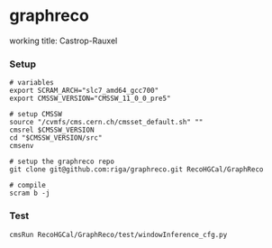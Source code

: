 # graphreco
working title: Castrop-Rauxel 


### Setup

```shell
# variables
export SCRAM_ARCH="slc7_amd64_gcc700"
export CMSSW_VERSION="CMSSW_11_0_0_pre5"

# setup CMSSW
source "/cvmfs/cms.cern.ch/cmsset_default.sh" ""
cmsrel $CMSSW_VERSION
cd "$CMSSW_VERSION/src"
cmsenv

# setup the graphreco repo
git clone git@github.com:riga/graphreco.git RecoHGCal/GraphReco

# compile
scram b -j
```


### Test

```shell
cmsRun RecoHGCal/GraphReco/test/windowInference_cfg.py
```
